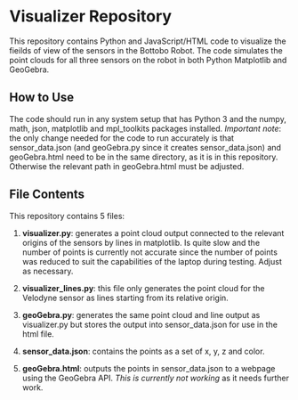 # Visualizer Repository
This repository contains Python and JavaScript/HTML code to visualize the fieilds of view of the sensors in the Bottobo Robot. The code simulates the point clouds for all three sensors on the robot in both Python Matplotlib and GeoGebra.

## How to Use
The code should run in any system setup that has Python 3 and the numpy, math, json, matplotlib and mpl_toolkits packages installed. 
*Important note*: the only change needed for the code to run accurately is that sensor_data.json (and geoGebra.py since it creates sensor_data.json) and geoGebra.html need to be in the same directory, as it is in this repository. Otherwise the relevant path in geoGebra.html must be adjusted.

## File Contents
This repository contains 5 files:

1. **visualizer.py**: generates a point cloud output connected to the relevant origins of the sensors by lines in matplotlib. Is quite slow and the number of points is currently not accurate since the number of points was reduced to suit the capabilities of the laptop during testing. Adjust as necessary.

2. **visualizer_lines.py**: this file only generates the point cloud for the Velodyne sensor as lines starting from its relative origin. 

3. **geoGebra.py**: generates the same point cloud and line output as visualizer.py but stores the output into sensor_data.json for use in the html file. 

4. **sensor_data.json**: contains the points as a set of x, y, z and color.

5. **geoGebra.html**: outputs the points in sensor_data.json to a webpage using the GeoGebra API. *This is currently not working* as it needs further work.
